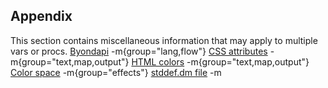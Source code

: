 ## Appendix


This section contains miscellaneous information that may apply
to multiple vars or procs.
[Byondapi](/ref/%7B%7Bappendix%7D%7D/Byondapi.md) -m{group="lang,flow"}
[CSS attributes](/ref/%7B%7Bappendix%7D%7D/css.md) -m{group="text,map,output"}
[HTML
colors](/ref/%7B%7Bappendix%7D%7D/html-colors.md) -m{group="text,map,output"}
[Color space](/ref/%7B%7Bappendix%7D%7D/color-space.md) -m{group="effects"}
[stddef.dm file](/ref/%7B%7Bappendix%7D%7D/stddef%2edm.md) -m